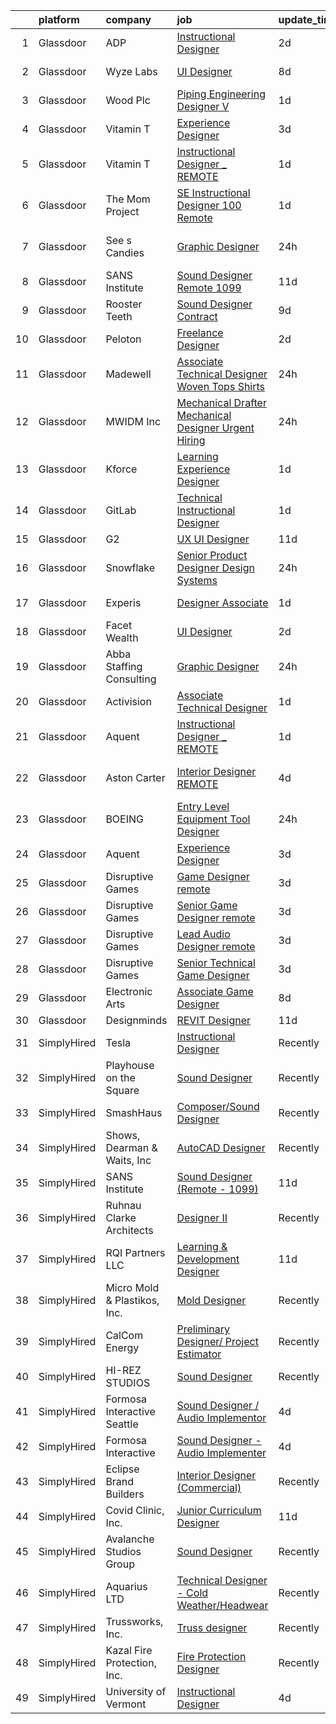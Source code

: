 

|    | platform    | company                      | job                                                                                                                                                                                                                                                                                                                                                                                                                                                                                                                                                                                                                                                                                                                                                                                                                                                                                                                                                                                                                                                                                                                                                                                                                                                                                                                                                                                                                                                                                                                                                        | update_time   | location          |
|---:|:------------|:-----------------------------|:-----------------------------------------------------------------------------------------------------------------------------------------------------------------------------------------------------------------------------------------------------------------------------------------------------------------------------------------------------------------------------------------------------------------------------------------------------------------------------------------------------------------------------------------------------------------------------------------------------------------------------------------------------------------------------------------------------------------------------------------------------------------------------------------------------------------------------------------------------------------------------------------------------------------------------------------------------------------------------------------------------------------------------------------------------------------------------------------------------------------------------------------------------------------------------------------------------------------------------------------------------------------------------------------------------------------------------------------------------------------------------------------------------------------------------------------------------------------------------------------------------------------------------------------------------------|:--------------|:------------------|
|  1 | Glassdoor   | ADP                          | [Instructional Designer](https://www.glassdoor.com/partner/jobListing.htm?pos=104&ao=1110586&s=58&guid=000001810970bc0ebf46170ab162befe&src=GD_JOB_AD&t=SR&vt=w&cs=1_d0418f24&cb=1653720792456&jobListingId=1007893636541&cpc=F41FEAB56D215062&jrtk=3-0-1g44n1f29q6ld801-1g44n1f2vq6jf800-f252b2e9089fee01--6NYlbfkN0AR2uNjmkBsLhUbDGGe1Qsc_-HvGcpoGDKt9Hy0U0DCLSdHC2U1oG7umOo31-6EPHL_Brxb9JjT8xwIH3DvF6rmOyR4pq3Q8psivnmnFXUdroXc2ceePog5cuJIEjH1v78PtABvGOLeAFxGFN37qlFtKwLwMEapAt4hU4F435o-4r-QucPNez2kmuAC__Kf_4eDCzku3i3aHSvU_e7Vz1aJOapjkSk7M8qTsBXyXs2kEDzIaC9SitPvuwBFu5lCB3ix0fitLTJGlO4jBYE9wfhT_mo_9iGFVyg4Scf0XjD-KgaaScf1Thq7vU0kQ5EaNmGlgcSPnpt_mSaesaFVLI_rNdZYR2JNeYCk6bogM2IdrK8ZXiusQ9UZ458T8hsE4DIcg3jCuuYzplTKO4MKOM5XvXNTugdCzb8A3Teuzs5IF_oRA2KrmP1HDUR4fneab5LTfIY4YpzSCGCnY9SHMyOcGPFtCh5BLNmlZDe6stZNXW6HFW99zGHNtJ11auJn4dMYBOALBD-iIzIE_C0KPFXFiMREra-QUDZ1PcQ1dnd92AdlXv40C-j-Sk6eLVvPCxV-N5RV9EiROI7Eu0LBsZvWquCyesrzQK86nAHSM-Uzy2xKcbmS2LD7hCMWh1o8nmYe0vKPBRoorT-dNSn4NVL1D3Li-s3t5E6O0Zb2aKFjfAfQo6fBYV-bSwxysZGn_Y3sB9UCQtig3NT5Zar0FfUfgUH77UAXB__IMP9O5fCMBJ-WHV2hfenVN1OUc-teHPJ-m6O16Kuy5qYtalri6Ijv5WodyJ5nHLNn0Lzy8pJygGa7KWcP1VTCWDOfUv6IVGZZCx5veqOV2DLIP5RBf_6jI1QCvs344ouUSHS1NFTho5LCZI-gcKLXOo8_cW1bGUSzj2CZrKQxL6wQwsvBqzNd2qngMe_OIggja1CB-4ayXnGiYH81XoW7KnLTTvLcacYqYdhWNACbrkKL7T8iATfuNpl_TxvSM4vhOcJY_tkRMT5EelA-C1KWdlHNCdZ4lfuhcCBIMD_n-79NGjsuFnKraPn9B3R1tR66RVN2hvZmbCC9z08Hcks4PAwtdKF0OjPovspiY1pDARcDq0579EugmwkQug-lIEaI59LWWeITaRr-tuXwqnI6gFxUGouS4_v_kToOy8yXmHiynrdCDoJmaHUVCPJ_Wj4%3D) | 2d            | El Paso, TX       |
|  2 | Glassdoor   | Wyze Labs                    | [UI Designer](https://www.glassdoor.com/partner/jobListing.htm?pos=125&ao=1136043&s=58&guid=000001810970bc0ebf46170ab162befe&src=GD_JOB_AD&t=SR&vt=w&cs=1_7645d40d&cb=1653720792461&jobListingId=1007877852030&jrtk=3-0-1g44n1f29q6ld801-1g44n1f2vq6jf800-ff07746c0d5c6f9d-)                                                                                                                                                                                                                                                                                                                                                                                                                                                                                                                                                                                                                                                                                                                                                                                                                                                                                                                                                                                                                                                                                                                                                                                                                                                                               | 8d            | Kirkland, WA      |
|  3 | Glassdoor   | Wood Plc                     | [Piping Engineering Designer V](https://www.glassdoor.com/partner/jobListing.htm?pos=122&ao=1136043&s=58&guid=000001810970bc0ebf46170ab162befe&src=GD_JOB_AD&t=SR&vt=w&cs=1_82ca5a79&cb=1653720792461&jobListingId=1007896536210&jrtk=3-0-1g44n1f29q6ld801-1g44n1f2vq6jf800-b34f538b4cd96f62-)                                                                                                                                                                                                                                                                                                                                                                                                                                                                                                                                                                                                                                                                                                                                                                                                                                                                                                                                                                                                                                                                                                                                                                                                                                                             | 1d            | Houston, TX       |
|  4 | Glassdoor   | Vitamin T                    | [Experience Designer](https://www.glassdoor.com/partner/jobListing.htm?pos=108&ao=1110586&s=58&guid=000001810970bc0ebf46170ab162befe&src=GD_JOB_AD&t=SR&vt=w&cs=1_c7cf1b20&cb=1653720792457&jobListingId=1007889385968&cpc=C4A69CCDBB3B9599&jrtk=3-0-1g44n1f29q6ld801-1g44n1f2vq6jf800-cc7fbc6af46726f6--6NYlbfkN0DMrcEu7yrtATojKJA7cEzGQ3FdRGWLh0CZQInL4ECGI6k5tN82kdM0OKoro5eXmjrjnWJRN5U6SbGEL9tSfC9mv23d7b5e5oy0alTP_YQeeg0BPGe1duFmDCpiHCQycXb7_ap8CmmzEuqThC5jBVNUCSqWyai221cS7s5uk8ZpaUV_8bfO-Yg4gRsPXT954EZyeZYSlCAVN70-dVJbq5K9Qex5LNS3rAIlUT1CR0851fHCrVtegqM_PeCRrzqIV9OgbIoMPciAPXlWA93pg_MtnVo_apYpuXt7_jct5uu8yCJC8WDNVvOt4UZvIU1188bXTUd6Mv2b_C0roccEURM4CGAWk2j4_APfp8HnMwag2prGSwu4SCbEawJCb3Mhc5a9PsCY7lc1qDtC2tzUJRjk77DNzaENBZKaJkv1IfrNMg8MpcmidTPcqjWJwI83d3wGNOh15nPRoQoZixaeVmma)                                                                                                                                                                                                                                                                                                                                                                                                                                                                                                                                                                                                                                                                                                                                                  | 3d            | Remote            |
|  5 | Glassdoor   | Vitamin T                    | [Instructional Designer _ REMOTE](https://www.glassdoor.com/partner/jobListing.htm?pos=111&ao=1110586&s=58&guid=000001810970bc0ebf46170ab162befe&src=GD_JOB_AD&t=SR&vt=w&cs=1_8104a817&cb=1653720792457&jobListingId=1007895177205&cpc=9908D8D4413DBB8A&jrtk=3-0-1g44n1f29q6ld801-1g44n1f2vq6jf800-ae0ac043aa2ef5cc--6NYlbfkN0DMrcEu7yrtATojKJA7cEzGQ3FdRGWLh0CZQInL4ECGI6k5tN82kdM0cJmh4vC7GgiNjTyGYUv2f7jzhneocTZUNP5MWRuOhIBKkGGb1apBs74H8stAXYUrJeq3n16SI1jp3_rcni5BbWfN-Mw5WVZ6dMhlhX4ZdNeCH0wCtD1xOd6keXgMxAfxVEkkpIBilI7Bow_SWBTczjvE_YsWiPvXGJzRMbmy7rVyJ2iuqfmc8d9okLxbdzChqImfPHowmXFenIhxjxi08HBtA_85ZwFV8_sb_Kfz-kSzWzNqSVWxMTVv9CgfVchJcljOr9uWWMRqCfKqlIzSgqMVMqqOq5-IR0BZK4LamESj1COy2Qfi_ZJ9XPZHG9P4qcetU7g8B1AKpUDkL8fjUvLni9T3sgCGto7rUg2X3P_3N3dUFQBG6RZZkZtYsuz9BdEkmcaUpDMy1KgY9l7YDGdT5As77lrP)                                                                                                                                                                                                                                                                                                                                                                                                                                                                                                                                                                                                                                                                                                                                      | 1d            | White Plains, NY  |
|  6 | Glassdoor   | The Mom Project              | [SE Instructional Designer  100  Remote ](https://www.glassdoor.com/partner/jobListing.htm?pos=106&ao=1110586&s=58&guid=000001810970bc0ebf46170ab162befe&src=GD_JOB_AD&t=SR&vt=w&cs=1_95c022cf&cb=1653720792456&jobListingId=1007895516807&cpc=47CFDC01B3F81FAC&jrtk=3-0-1g44n1f29q6ld801-1g44n1f2vq6jf800-50173e1119afbbb4--6NYlbfkN0BDp_epf89aHDQhKpPegNJQ_ldQpEFZQsM9OcONMGxWx6pU56EKHF58QjVdAUvn2gUZNkPqlyfXKd8zzqIBNFIrY2Thx5tIDW2Mdia1CGonWdT_FOZlgqpiJoK2JiLeNSA6eR3LgImjfKFFyEFKT674QInKgvSn56mAHBhWJLqMQBRhue2v3WGTFra9hl7pdwICkJqz4Uhz7e5FKJg7A5Fei4eswudt6LF-uwP_zpFLJnydjLnxsugTJ0RLaP0lHRazX6xSrugeJA4124KxHiGSiSVR_vkBJV57M5adR5tUiGYkdB2pnUbXB_pjt225uUXHvhAv-96XENsXYzgVAPIDRV162ripbSri9JSmihiK5SJEeH4nWRxJ3rgk5OFAP7UTvz2O1QLk3-luf9a5qDP0qScObFzNpwAhX-a41t3DPP9_L0UWoLnOSoDHUKxMn0Q7YecNAMGFRzdPfNRuDKiN4WE115ceHxRJFSKDmExzo4yOhPIQwb6_Auw6n9D4bjGmLK3VD4GqVZA8G6leaviLzAlGomaMLLgndMG14AG6xR8yvmn5jMNIn8Pe0IIHzKc%3D)                                                                                                                                                                                                                                                                                                                                                                                                                                                                                                                                                                                                                | 1d            | Remote            |
|  7 | Glassdoor   | See s Candies                | [Graphic Designer](https://www.glassdoor.com/partner/jobListing.htm?pos=121&ao=1136043&s=58&guid=000001810970bc0ebf46170ab162befe&src=GD_JOB_AD&t=SR&vt=w&cs=1_e08ae94e&cb=1653720792461&jobListingId=1007897846059&jrtk=3-0-1g44n1f29q6ld801-1g44n1f2vq6jf800-7aeeb3a794946093-)                                                                                                                                                                                                                                                                                                                                                                                                                                                                                                                                                                                                                                                                                                                                                                                                                                                                                                                                                                                                                                                                                                                                                                                                                                                                          | 24h           | San Francisco, CA |
|  8 | Glassdoor   | SANS Institute               | [Sound Designer  Remote   1099 ](https://www.glassdoor.com/partner/jobListing.htm?pos=117&ao=1136043&s=58&guid=000001810970bc0ebf46170ab162befe&src=GD_JOB_AD&t=SR&vt=w&ea=1&cs=1_a3b6a636&cb=1653720792460&jobListingId=1007868278827&jrtk=3-0-1g44n1f29q6ld801-1g44n1f2vq6jf800-d1cba237f2f3cf9b-)                                                                                                                                                                                                                                                                                                                                                                                                                                                                                                                                                                                                                                                                                                                                                                                                                                                                                                                                                                                                                                                                                                                                                                                                                                                       | 11d           | Bethesda, MD      |
|  9 | Glassdoor   | Rooster Teeth                | [Sound Designer   Contract](https://www.glassdoor.com/partner/jobListing.htm?pos=130&ao=1136043&s=58&guid=000001810970bc0ebf46170ab162befe&src=GD_JOB_AD&t=SR&vt=w&cs=1_6aab2841&cb=1653720792461&jobListingId=1007874483363&jrtk=3-0-1g44n1f29q6ld801-1g44n1f2vq6jf800-93a11b009d75416b-)                                                                                                                                                                                                                                                                                                                                                                                                                                                                                                                                                                                                                                                                                                                                                                                                                                                                                                                                                                                                                                                                                                                                                                                                                                                                 | 9d            | Austin, TX        |
| 10 | Glassdoor   | Peloton                      | [Freelance Designer](https://www.glassdoor.com/partner/jobListing.htm?pos=128&ao=1136043&s=58&guid=000001810970bc0ebf46170ab162befe&src=GD_JOB_AD&t=SR&vt=w&ea=1&cs=1_dd144532&cb=1653720792461&jobListingId=1007892883917&jrtk=3-0-1g44n1f29q6ld801-1g44n1f2vq6jf800-f7664d831778cae2-)                                                                                                                                                                                                                                                                                                                                                                                                                                                                                                                                                                                                                                                                                                                                                                                                                                                                                                                                                                                                                                                                                                                                                                                                                                                                   | 2d            | New York, NY      |
| 11 | Glassdoor   | Madewell                     | [Associate Technical Designer   Woven Tops   Shirts](https://www.glassdoor.com/partner/jobListing.htm?pos=114&ao=1136043&s=58&guid=000001810970bc0ebf46170ab162befe&src=GD_JOB_AD&t=SR&vt=w&cs=1_48ccd708&cb=1653720792459&jobListingId=1007899616888&jrtk=3-0-1g44n1f29q6ld801-1g44n1f2vq6jf800-037e6a65affef569-)                                                                                                                                                                                                                                                                                                                                                                                                                                                                                                                                                                                                                                                                                                                                                                                                                                                                                                                                                                                                                                                                                                                                                                                                                                        | 24h           | New York, NY      |
| 12 | Glassdoor   | MWIDM Inc                    | [Mechanical Drafter   Mechanical Designer   Urgent Hiring](https://www.glassdoor.com/partner/jobListing.htm?pos=113&ao=1110586&s=58&guid=000001810970bc0ebf46170ab162befe&src=GD_JOB_AD&t=SR&vt=w&ea=1&cs=1_09042486&cb=1653720792458&jobListingId=1007899263585&cpc=3BA4CE39D5B5DEF5&jrtk=3-0-1g44n1f29q6ld801-1g44n1f2vq6jf800-94bca07e6960ccc7--6NYlbfkN0C9NbM5eTIyBy5lsQEfjp0LiR4ZnSOO0g4plUqowSZMmwKNhg9sK_ssyMkRY9ssskzHumNxenIM_hX5SyqZiSxMxS5MEGErpKHCbynFVQcKCGTcr5O37Nf_0pVEtcMGKsseWJiij7So2oB1E09o2S_DhlhpYpGJ-A1590sRW9F9mTsN2HS7lJTWTdYXYiVudl6_dunwllFSstO_KYaCXYV8D-zBEtN0kTgSoJHuvrVqp-1X539LjO81mQ4E3Xp78nY9ZKtyVl2i3rMQ1_xhlAArJxLCSUQLMbkKXzzNIM5IPhFsRrLNcFZr1FyvbaNIicinKe8y_TdPfOrWV9LibCq4fIM1b8xHvPdxdLFxYPQsMflz1EREB3mdGYMp0IYSfFNKO4i7n_hbPIBg9eRPvuQHvRVnRndJQ-KvIwkkgkTuaQyjYsHKx34YTWxkWmAIVhpOaWjWY46NYu8NhPl0qEbGqgNmpuDSRS2g-i4rd6rFjBZXGghqE6DPMFF1KYlWsAX4c1Ptodt1uQ%3D%3D)                                                                                                                                                                                                                                                                                                                                                                                                                                                                                                                                                                                                                                            | 24h           | Dixon, CA         |
| 13 | Glassdoor   | Kforce                       | [Learning Experience Designer](https://www.glassdoor.com/partner/jobListing.htm?pos=109&ao=1110586&s=58&guid=000001810970bc0ebf46170ab162befe&src=GD_JOB_AD&t=SR&vt=w&cs=1_5cc03425&cb=1653720792457&jobListingId=1007894829872&cpc=A65DF3A704A48F9B&jrtk=3-0-1g44n1f29q6ld801-1g44n1f2vq6jf800-e70df99b113fc1bc--6NYlbfkN0C5IatSLh_Ak1q39eQQoPIxD737RW9NeiYGvIRXkrLjEBkC4LI6KweF0vk9JRHgKW9XH5qauQOFmpPlgq4DT3hsHtXv7kV8TKz6-YDoLYWd6JrkrEnUa-BSXxuKA45WHZC5OLzCJ-ENiRb26iQjOFSWdjTKE0J6yL5l3JuTsGvRDGmfkk8t6DULI9yw1TsSKZX8Bb34DJGjzB8XwQ_Kbr1qKOaFS5lJ7tBVb9V_UJo-P6AWNe-SYjsZaTKtTaXVQLaC99pioZyEukP5ABGjfLVkYC8SqaQjVIbYvHcKAyEhS2h13H90DMcEvaEeNLXdoH3t1qP269xwTZ7t8YOD-LWeeKqcuQbw_MOD22DsHdev7eSlZ7mNoJ8jnFKb1U1-wJJk5iTtk_p7oKP45a2_T-b7dccpors7s1x9IUIIEpidW8rh86pxfFywUhK7S_t9XRCIN7i_cCKDnhMAzjI9orZaI-NTM5s-5iJgNN3MXKOPMebcW3-6xQsXzfY9_ivQ9pW6oIlvWLNTHpaxB2wN8dbVVTdbsi0qIB62cJYWY1YaoyFGyF4LMY5VsZyfOO_EJDMUTlMiIjI9bmJTXh73jdEL9magksmL5pTT-AWSLb4ebA%3D%3D)                                                                                                                                                                                                                                                                                                                                                                                                                                                                                                                                                                             | 1d            | Weston, FL        |
| 14 | Glassdoor   | GitLab                       | [Technical Instructional Designer](https://www.glassdoor.com/partner/jobListing.htm?pos=120&ao=1136043&s=58&guid=000001810970bc0ebf46170ab162befe&src=GD_JOB_AD&t=SR&vt=w&cs=1_ae99bde9&cb=1653720792460&jobListingId=1007896061504&jrtk=3-0-1g44n1f29q6ld801-1g44n1f2vq6jf800-db32688c7d482578-)                                                                                                                                                                                                                                                                                                                                                                                                                                                                                                                                                                                                                                                                                                                                                                                                                                                                                                                                                                                                                                                                                                                                                                                                                                                          | 1d            | Remote            |
| 15 | Glassdoor   | G2                           | [UX UI Designer](https://www.glassdoor.com/partner/jobListing.htm?pos=126&ao=1136043&s=58&guid=000001810970bc0ebf46170ab162befe&src=GD_JOB_AD&t=SR&vt=w&cs=1_fb09cf9f&cb=1653720792461&jobListingId=1007867330785&jrtk=3-0-1g44n1f29q6ld801-1g44n1f2vq6jf800-022ee5e7e2991f64-)                                                                                                                                                                                                                                                                                                                                                                                                                                                                                                                                                                                                                                                                                                                                                                                                                                                                                                                                                                                                                                                                                                                                                                                                                                                                            | 11d           | Remote            |
| 16 | Glassdoor   | Snowflake                    | [Senior Product Designer  Design Systems](https://www.glassdoor.com/partner/jobListing.htm?pos=115&ao=1136043&s=58&guid=000001810970bc0ebf46170ab162befe&src=GD_JOB_AD&t=SR&vt=w&cs=1_ec7f073d&cb=1653720792458&jobListingId=1007897459573&jrtk=3-0-1g44n1f29q6ld801-1g44n1f2vq6jf800-cd48289bb2a3b1b6-)                                                                                                                                                                                                                                                                                                                                                                                                                                                                                                                                                                                                                                                                                                                                                                                                                                                                                                                                                                                                                                                                                                                                                                                                                                                   | 24h           | San Mateo, CA     |
| 17 | Glassdoor   | Experis                      | [Designer Associate](https://www.glassdoor.com/partner/jobListing.htm?pos=101&ao=1110586&s=58&guid=000001810970bc0ebf46170ab162befe&src=GD_JOB_AD&t=SR&vt=w&ea=1&cs=1_78f2cfa0&cb=1653720792456&jobListingId=1007894777082&cpc=83EE714EB2563156&jrtk=3-0-1g44n1f29q6ld801-1g44n1f2vq6jf800-0a15dc2e550e8df7--6NYlbfkN0DWDf3A5gbeeAW_iY9GwMRM7FYB9LEmwxvc0ttZO31xV2LbxSGMD1aOMOomcEO5N52NHOnzgGQYnajqQG5Nxh7b3VPvua2Po3hvVNJuo81-1TW9yI1m21QydMJHDKlh6u03g9gCTBPMGKo3Xex4moimRgDkHvzu5P8LSHB8SRpNRw0hDfurd46X2j8gFDX94TmyW8P__pc07xS0g8Zf0cdTwTsLRU3_FISuS07-rev17yKa4GmaB89mqcNDY8O5MeMNUjIYpF7PwnX_H8BBRQpRQOn72L2Tn55UhO22cohe125YlpM15HVthjG66GjLRO4ro9eYNgTPMByEKCXPODSpDYaXsIlI1YU6gc_eYZTBa6NJAZDdyCivBhmiLJbXLpT3-h8XJF-ZlCt37ZRDyqjUHXY4ID23s3XGGl8SphbO-81gErpkP7Jn4HvyeObZLK5Kb5ven9DfY0D5sfWaiQ5kJOyqONAAQC8oU_DJXrCfFuy7Tduqpifzu4FZ77i0VCJRy-VcxEypTw%3D%3D)                                                                                                                                                                                                                                                                                                                                                                                                                                                                                                                                                                                                                                                                                  | 1d            | Arkansas City, TX |
| 18 | Glassdoor   | Facet Wealth                 | [UI Designer](https://www.glassdoor.com/partner/jobListing.htm?pos=118&ao=1136043&s=58&guid=000001810970bc0ebf46170ab162befe&src=GD_JOB_AD&t=SR&vt=w&ea=1&cs=1_fb7d4829&cb=1653720792460&jobListingId=1007893124412&jrtk=3-0-1g44n1f29q6ld801-1g44n1f2vq6jf800-4861e9d5d0368dc2-)                                                                                                                                                                                                                                                                                                                                                                                                                                                                                                                                                                                                                                                                                                                                                                                                                                                                                                                                                                                                                                                                                                                                                                                                                                                                          | 2d            | Remote            |
| 19 | Glassdoor   | Abba Staffing   Consulting   | [Graphic Designer](https://www.glassdoor.com/partner/jobListing.htm?pos=105&ao=1110586&s=58&guid=000001810970bc0ebf46170ab162befe&src=GD_JOB_AD&t=SR&vt=w&ea=1&cs=1_74500edc&cb=1653720792456&jobListingId=1007899365480&cpc=C891152315FA1AD8&jrtk=3-0-1g44n1f29q6ld801-1g44n1f2vq6jf800-6dd14d0416eff983--6NYlbfkN0D5XY8x9m_cZnzhfDtFYdXIFqW5MfypCU-42RSKYM1kH_0eg9Z-lCucDnpRQujjG_oOxmjZU_DsBJ4EzpEYrHN-D4-tbmij_CBlOSrJapWfkaxJ93wXoshox5sq6reoHQUJbfjGngSDxamwh5y7yxk2pOabellN6J_HPpZgHvbPbrt0zBUUyg4w1WlcuRnzmBGnz9-Usfoi6DAdP9USicHSJwvTR8KnCG2RAiMOGOO5VmjLxk8NwaRH1422ZWQjWAQ8N7-B73eszydV3T7smXLvE3bnXPvV-RW6qiQPPrncWRF6Z8_R4GXkLeF2sRuOTFQ8y4wdf9Drn0edqd6o49PvTNIr633A8d-4MLluajM1Vi8D1QRT7uIMzoZNol8foJtvgxGfoH1cQpZzMkQNxbVwVtWOuEZr3mOHxiBGJkDMNhTO2Vd5DZkDD75xtPA6C9OoNmLDL9L1evzynXXBi3TuTEUeFlLr6qoiQnXlp-dqi2Hku34OwOHzhtfkFDRK5trRpSE0NK0f1Rd6zxCsyxK1ibm8z3NBzy3X8YZed1B0qsl9hlOwqU4yA76pjtrOTXAWoMA8Z_twh-n-OTWTRrU3)                                                                                                                                                                                                                                                                                                                                                                                                                                                                                                                                                                                                                | 24h           | United States     |
| 20 | Glassdoor   | Activision                   | [Associate Technical Designer](https://www.glassdoor.com/partner/jobListing.htm?pos=129&ao=1136043&s=58&guid=000001810970bc0ebf46170ab162befe&src=GD_JOB_AD&t=SR&vt=w&cs=1_c88eeab3&cb=1653720792461&jobListingId=1007895208967&jrtk=3-0-1g44n1f29q6ld801-1g44n1f2vq6jf800-afde38eb25b8b480-)                                                                                                                                                                                                                                                                                                                                                                                                                                                                                                                                                                                                                                                                                                                                                                                                                                                                                                                                                                                                                                                                                                                                                                                                                                                              | 1d            | Santa Monica, CA  |
| 21 | Glassdoor   | Aquent                       | [Instructional Designer _ REMOTE](https://www.glassdoor.com/partner/jobListing.htm?pos=107&ao=1110586&s=58&guid=000001810970bc0ebf46170ab162befe&src=GD_JOB_AD&t=SR&vt=w&cs=1_23129555&cb=1653720792457&jobListingId=1007895205434&cpc=451933188B21919D&jrtk=3-0-1g44n1f29q6ld801-1g44n1f2vq6jf800-01ee832c7e654391--6NYlbfkN0DMrcEu7yrtATojKJA7cEzGQ3FdRGWLh0CZQInL4ECGI9gD0Wolx9R2v-Aex0-GK07oqApHpss1W7XkqYXsrgZKXKilqMbqSNVyfYWir0zBoAP6uB8oWqYrUfBsrC7R5T65MpyWj1RMZcP6ZWM4UMSc0IJEVMxHje-0L9B_hfdVeFwPvhE3wARTKMaF3BU6cIEgEFAez1LjOkDQ_syPCDaSAY9C96prP8P2fmsCynFgsjt8QTH6PVpmLN_gau_u_fulRyI24aF31wuD9IVXoRrEZr5jmXR35upqCDNiksk7GQL5m9fLkrSZJk6M-j4DtM3QuGpiVaEBR5H7NVZ1zzLyxH2slMfDHEe3S31WDCsoHpynHSGjul222Wgh8AtgyX7gyJIEZ4bva5DIpBHXVgX5EeC8BBhIMP2JvMjREgOzndpTeXaPL3AzDnxV2mRrjaUdZAtyxEZPig%3D%3D)                                                                                                                                                                                                                                                                                                                                                                                                                                                                                                                                                                                                                                                                                                                                          | 1d            | White Plains, NY  |
| 22 | Glassdoor   | Aston Carter                 | [Interior Designer  REMOTE](https://www.glassdoor.com/partner/jobListing.htm?pos=110&ao=1110586&s=58&guid=000001810970bc0ebf46170ab162befe&src=GD_JOB_AD&t=SR&vt=w&ea=1&cs=1_b251d3d0&cb=1653720792458&jobListingId=1007886829702&cpc=AC285F3A3ECA6BB0&jrtk=3-0-1g44n1f29q6ld801-1g44n1f2vq6jf800-39babbe18e48ca7e--6NYlbfkN0ChYVx_I3yfZ_JDY3EFoivtqvi_stwnZ_kRt8Dowt_l_d1ydueao4NEv8X4QANiVn_b-rJMh9M7b56eF2Al7b7ViGrv7rj4HP7VxZC38X1eBru1TMitPIOZvHyvt1_AmM7YjeqV8JvsNNrOQBKnVjoaork3qrAlz63P3VO9siVIJ0jZnn58Hy_9OAklAM1wUdX6FOeOL4GD5ur830qGgwlBQV-pLJB9d2fg6xbM8IL0d2OKi5NcGSbO8WgBlZ1D5f6Wndxt2LbhncXjNlV9CbTQAAmy-KDPBJIr0J2vQwIgl2ewEjtPnRbK2vpaIaad3yAFeyD1fd8PrVFnqc2GeLVpopWGMVT7mr8xvBsCTd6eU-xBjJ4B8-g66CwHDY0SaiayVrohzbEmZTxIWiLycltaCfNYJMZCPMSOIwJ6ECnteumd3Mocd6HugAZoBp0VaR1I9X5geMeAUKzF1n0Tj5MgFgKU95vAShtuF8GwTX2MaxmoErAwSGOpjkPVWgNoGRzR-Kgiqe9HjXiNO5L_Q_0qasp5xSeFWpVD1eZYEHYnyI8MQI7x3ybUcCSEbzxDwyMKUI-9iBIFmwupq4oTG_PVuWM0woHsJV78aH5zacP01QjzWaXWTmwZqnbAYuXmd9wUE_ie0Y_EkzejVoJvG12zxKFf5FPO5ENXKu2EcmOmckE209vEOaqdLpDN9TfAAoLY1QMfPjecMaqxxLPWGH4WlI0RawHf3cMjbMx5IatEmlF75haQzqzrOS8EAS7DsjBHd5EDD5gLE7tegWjqdJ7JVkJa3mMW0a-G7VDSM4-ZiZgrXevlE6GPnGZ3XIqoCbSglJ4Hcq-4_O28qUSQSA2QXJgopeqfGApfE72VgUGOLKit4M3AOsjRzfGhwE69PiYzS0LZkDbTa4m8ueg8bW-2WhfKBH5zfdF1gpuhoW5uptjUXJ6NcEx64XrUr_0Bgfc%3D)                                                                                                                                                                                                                         | 4d            | Los Angeles, CA   |
| 23 | Glassdoor   | BOEING                       | [Entry Level Equipment   Tool Designer](https://www.glassdoor.com/partner/jobListing.htm?pos=103&ao=1110586&s=58&guid=000001810970bc0ebf46170ab162befe&src=GD_JOB_AD&t=SR&vt=w&cs=1_ec16ea70&cb=1653720792456&jobListingId=1007899606065&cpc=59DEFF8D475298C3&jrtk=3-0-1g44n1f29q6ld801-1g44n1f2vq6jf800-60cf90b0cd8df718--6NYlbfkN0BddK4H-tsabPiX3BvkwhvbvP4OkLNzlRX6egXJy9Hb11ERhvpR4KXHxhlaUl_A2YT_oI4aWNcCZn_wUy_CPH5C7SbYroi2rJbBTeffFflrGyEzs9INtQ-DEQlY2w9Z0qKM-dCiM7qbSGklngQeTTluyBNL3gCQmXan5MgIYGxquup7PUOp2TtHyCvmTSfJDBTePOBBR_EmGONCRyoGgjufPkhvQgU-JZAV___ZdCWPjT5gJN1dNMTma5Oq3dcrobm9keYD3XJmJqvGaeTALmzG-_JYjUJpaFcK04rgMtxjkrVVC-PhsEo_VgMG39Kxb9THc0S_TbmiLpht5qGp2anHvSUwXRrWs-aI5M0GxAMO3lpJQ0wQ19GljQEm1V4KMYbNgPBC3loNTq0LQle5ioy5WCbOuoryemlzK7y1FM3Gf9HpNvWM-yEK)                                                                                                                                                                                                                                                                                                                                                                                                                                                                                                                                                                                                                                                                                                                                                                | 24h           | Puyallup, WA      |
| 24 | Glassdoor   | Aquent                       | [Experience Designer](https://www.glassdoor.com/partner/jobListing.htm?pos=112&ao=1110586&s=58&guid=000001810970bc0ebf46170ab162befe&src=GD_JOB_AD&t=SR&vt=w&cs=1_2c63a267&cb=1653720792457&jobListingId=1007889465071&cpc=654405A9B1E0A9F5&jrtk=3-0-1g44n1f29q6ld801-1g44n1f2vq6jf800-3e566c6b2daa9244--6NYlbfkN0DMrcEu7yrtATojKJA7cEzGQ3FdRGWLh0CZQInL4ECGI9gD0Wolx9R2EDT7B77c2cRhPlL5KYlYCrFDn3cTnmNW4LnYevwTJPOlhQKU7xbcNdiSN_qGM2-bmoObsWcHto_mc1AHozfw1ZEARUTfv7SZjoGTsUNFQBnAoyFSf-IiYkhkv3piFux-BP7Saxx8HSfs7rqxVOXex7hx2nklhU32WrZIJKm1EXmvFIpvspAwRM5BdW5pFRxBZcQR0zPdmIFv9eHwzK1Tl6gBkQnxI0BWGnGd2NDnhEhISxl5sW5NN2_52vOavh7tG5R1oPYZ4S5HXhCP_nVZBq21uRWp1qN63lwP30EHJRiwvJC6vsWGe0Mpn8jMTZpWe-DI_CAjTG194KiRinHSBG-gK-ShvHI2Fthmdd9vLqE0D42Indao7pGAeI-TjrON_56M71jFM8l44dOnbhQeEA%3D%3D)                                                                                                                                                                                                                                                                                                                                                                                                                                                                                                                                                                                                                                                                                                                                                      | 3d            | Remote            |
| 25 | Glassdoor   | Disruptive Games             | [Game Designer  remote ](https://www.glassdoor.com/partner/jobListing.htm?pos=119&ao=1136043&s=58&guid=000001810970bc0ebf46170ab162befe&src=GD_JOB_AD&t=SR&vt=w&ea=1&cs=1_63f769d5&cb=1653720792460&jobListingId=1007890195898&jrtk=3-0-1g44n1f29q6ld801-1g44n1f2vq6jf800-211f714e6df07df0-)                                                                                                                                                                                                                                                                                                                                                                                                                                                                                                                                                                                                                                                                                                                                                                                                                                                                                                                                                                                                                                                                                                                                                                                                                                                               | 3d            | Berkeley, CA      |
| 26 | Glassdoor   | Disruptive Games             | [Senior Game Designer  remote ](https://www.glassdoor.com/partner/jobListing.htm?pos=127&ao=1136043&s=58&guid=000001810970bc0ebf46170ab162befe&src=GD_JOB_AD&t=SR&vt=w&ea=1&cs=1_fbbae6d6&cb=1653720792461&jobListingId=1007890195919&jrtk=3-0-1g44n1f29q6ld801-1g44n1f2vq6jf800-9296bcf7636c1ce6-)                                                                                                                                                                                                                                                                                                                                                                                                                                                                                                                                                                                                                                                                                                                                                                                                                                                                                                                                                                                                                                                                                                                                                                                                                                                        | 3d            | Remote            |
| 27 | Glassdoor   | Disruptive Games             | [Lead Audio Designer  remote ](https://www.glassdoor.com/partner/jobListing.htm?pos=124&ao=1136043&s=58&guid=000001810970bc0ebf46170ab162befe&src=GD_JOB_AD&t=SR&vt=w&ea=1&cs=1_053562b3&cb=1653720792461&jobListingId=1007890195916&jrtk=3-0-1g44n1f29q6ld801-1g44n1f2vq6jf800-c951ca15624d77da-)                                                                                                                                                                                                                                                                                                                                                                                                                                                                                                                                                                                                                                                                                                                                                                                                                                                                                                                                                                                                                                                                                                                                                                                                                                                         | 3d            | Berkeley, CA      |
| 28 | Glassdoor   | Disruptive Games             | [Senior Technical Game Designer](https://www.glassdoor.com/partner/jobListing.htm?pos=116&ao=1136043&s=58&guid=000001810970bc0ebf46170ab162befe&src=GD_JOB_AD&t=SR&vt=w&ea=1&cs=1_44366e2f&cb=1653720792459&jobListingId=1007890195917&jrtk=3-0-1g44n1f29q6ld801-1g44n1f2vq6jf800-9fef387db2c940dd-)                                                                                                                                                                                                                                                                                                                                                                                                                                                                                                                                                                                                                                                                                                                                                                                                                                                                                                                                                                                                                                                                                                                                                                                                                                                       | 3d            | Remote            |
| 29 | Glassdoor   | Electronic Arts              | [Associate Game Designer](https://www.glassdoor.com/partner/jobListing.htm?pos=123&ao=1136043&s=58&guid=000001810970bc0ebf46170ab162befe&src=GD_JOB_AD&t=SR&vt=w&cs=1_7e9ec9d9&cb=1653720792461&jobListingId=1007878043067&jrtk=3-0-1g44n1f29q6ld801-1g44n1f2vq6jf800-d65fd0d6827e13a4-)                                                                                                                                                                                                                                                                                                                                                                                                                                                                                                                                                                                                                                                                                                                                                                                                                                                                                                                                                                                                                                                                                                                                                                                                                                                                   | 8d            | Del Rey, CA       |
| 30 | Glassdoor   | Designminds                  | [REVIT Designer](https://www.glassdoor.com/partner/jobListing.htm?pos=102&ao=1110586&s=58&guid=000001810970bc0ebf46170ab162befe&src=GD_JOB_AD&t=SR&vt=w&ea=1&cs=1_fcebc159&cb=1653720792456&jobListingId=1007867689176&cpc=7095061949A44974&jrtk=3-0-1g44n1f29q6ld801-1g44n1f2vq6jf800-6037e18d99035dbc--6NYlbfkN0AgtJyK_mEgm6Ks_13l5EY6Ww8M__6-LUAHFTnOAsRmGzvjb9BzxYsGSQCKtO9_2sqJaVS_feTih11JTo9k9ZZMSaRP2PVh-JHlmczoZsuB8_w8alTCtbKqFJqB_HYSnVBfQodnMTYqQQK2tb6Hidm-46YVRbrdVgJ36DcQBbfANKZvPVdoNDLgZTBAz0_dQPA9dHcKdHQGCbfkSpQEDQeNl3qRML3k9XKMhGmR2fVh0imYAFNhfeKX7stRoDIizBpo0rp5O9acYjrTu4b9k_pVxP7LIJiM5fty8JAyc9pjfV5wLbU1W0F2Tlh5PGORonZQ4U7bHPO_PMFj5Z0leiy_17k5Ho44tfwedmi_gSZ6Fz_fqdVTBQkvOF9YbTmwC7uiRYi-bsmCE3VlowTfsE07_8WZytEko2PNOw1riihQlp4h_9V7DbpBFCF8HIpUA1j8wgFmjPtk1dMI20coGyW5LQDMToQafzJPw9WZy5k0C2xh_Z6-hRU2WS3Fo7302oQ%3D)                                                                                                                                                                                                                                                                                                                                                                                                                                                                                                                                                                                                                                                                                                    | 11d           | Remote            |
| 31 | SimplyHired | Tesla                        | [Instructional Designer](https://www.simplyhired.com/job/SZtsxfZtEttA9-OJ-cFkjiKN-dzPUs3R0q0mWmZLxPf9WWIS7t5mbw?q=technical+sound+designer)                                                                                                                                                                                                                                                                                                                                                                                                                                                                                                                                                                                                                                                                                                                                                                                                                                                                                                                                                                                                                                                                                                                                                                                                                                                                                                                                                                                                                | Recently      | Remote            |
| 32 | SimplyHired | Playhouse on the Square      | [Sound Designer](https://www.simplyhired.com/job/upfYW_PlePY9n9BtuRDvLMcFPxek8PcbDN8GyVB7gZpEBXeSlR7ieA?q=technical+sound+designer)                                                                                                                                                                                                                                                                                                                                                                                                                                                                                                                                                                                                                                                                                                                                                                                                                                                                                                                                                                                                                                                                                                                                                                                                                                                                                                                                                                                                                        | Recently      | Memphis, TN       |
| 33 | SimplyHired | SmashHaus                    | [Composer/Sound Designer](https://www.simplyhired.com/job/5TV44fqNq9OE9PTw8D83ASmeufu-2onYgJ8O5l4Y0t9TzOHHgUVKrQ?q=technical+sound+designer)                                                                                                                                                                                                                                                                                                                                                                                                                                                                                                                                                                                                                                                                                                                                                                                                                                                                                                                                                                                                                                                                                                                                                                                                                                                                                                                                                                                                               | Recently      | Remote            |
| 34 | SimplyHired | Shows, Dearman & Waits, Inc  | [AutoCAD Designer](https://www.simplyhired.com/job/B8_8VEFdlcPBMw6_1VE5ai76aAgczhowQChtLkL8BGaviH7yOUqyDQ?q=technical+sound+designer)                                                                                                                                                                                                                                                                                                                                                                                                                                                                                                                                                                                                                                                                                                                                                                                                                                                                                                                                                                                                                                                                                                                                                                                                                                                                                                                                                                                                                      | Recently      | Hattiesburg, MS   |
| 35 | SimplyHired | SANS Institute               | [Sound Designer (Remote - 1099)](https://www.simplyhired.com/job/l5XtJmV5Za5NPAoCY67pJ8osv7Dd9cygFT5KvUQHRZZ5LCw9cI7qOA?q=technical+sound+designer)                                                                                                                                                                                                                                                                                                                                                                                                                                                                                                                                                                                                                                                                                                                                                                                                                                                                                                                                                                                                                                                                                                                                                                                                                                                                                                                                                                                                        | 11d           | Bethesda, MD      |
| 36 | SimplyHired | Ruhnau Clarke Architects     | [Designer II](https://www.simplyhired.com/job/G2Nmc-fT1zwk8qoEjp82wDZ-MEbVgI1jVTPB-bHJBqnI-shs1mwjRg?q=technical+sound+designer)                                                                                                                                                                                                                                                                                                                                                                                                                                                                                                                                                                                                                                                                                                                                                                                                                                                                                                                                                                                                                                                                                                                                                                                                                                                                                                                                                                                                                           | Recently      | Carlsbad, CA      |
| 37 | SimplyHired | RQI Partners LLC             | [Learning & Development Designer](https://www.simplyhired.com/job/oh04zcNws5FCh4OzdbvxWmas471NLmPsOpkiDMyjooUXZAKqUaJGfg?q=technical+sound+designer)                                                                                                                                                                                                                                                                                                                                                                                                                                                                                                                                                                                                                                                                                                                                                                                                                                                                                                                                                                                                                                                                                                                                                                                                                                                                                                                                                                                                       | 11d           | Remote            |
| 38 | SimplyHired | Micro Mold & Plastikos, Inc. | [Mold Designer](https://www.simplyhired.com/job/oBLU09SpOd3l-l0au8lM53k9IPUWA3GF5W-GRnr3dBuO9FTCOBYWJw?q=technical+sound+designer)                                                                                                                                                                                                                                                                                                                                                                                                                                                                                                                                                                                                                                                                                                                                                                                                                                                                                                                                                                                                                                                                                                                                                                                                                                                                                                                                                                                                                         | Recently      | Erie, PA          |
| 39 | SimplyHired | CalCom Energy                | [Preliminary Designer/ Project Estimator](https://www.simplyhired.com/job/aJowns8Ln9qdvYZWYqyCjfwxCgdFh8KrWAHqEErQDxbHDjidM3cxOw?q=technical+sound+designer)                                                                                                                                                                                                                                                                                                                                                                                                                                                                                                                                                                                                                                                                                                                                                                                                                                                                                                                                                                                                                                                                                                                                                                                                                                                                                                                                                                                               | Recently      | Durango, CO       |
| 40 | SimplyHired | HI-REZ STUDIOS               | [Sound Designer](https://www.simplyhired.com/job/aA6iiJRrWdcirvdZUdRNwkyou34MRKChSdF1MZ7s6_co4dP2h9voUQ?q=technical+sound+designer)                                                                                                                                                                                                                                                                                                                                                                                                                                                                                                                                                                                                                                                                                                                                                                                                                                                                                                                                                                                                                                                                                                                                                                                                                                                                                                                                                                                                                        | Recently      | Remote            |
| 41 | SimplyHired | Formosa Interactive Seattle  | [Sound Designer / Audio Implementor](https://www.simplyhired.com/job/vlF4rzpIgemNyADbSUoWC36FtYYh2ouWspqfTFtuxzveh07-6RCwmg?q=technical+sound+designer)                                                                                                                                                                                                                                                                                                                                                                                                                                                                                                                                                                                                                                                                                                                                                                                                                                                                                                                                                                                                                                                                                                                                                                                                                                                                                                                                                                                                    | 4d            | Seattle, WA       |
| 42 | SimplyHired | Formosa Interactive          | [Sound Designer - Audio Implementer](https://www.simplyhired.com/job/E63_BRjyLumhk01Bv7mOuaoR0vafXGhLD-NTsS2e6CEpoHi4FvqYnw?q=technical+sound+designer)                                                                                                                                                                                                                                                                                                                                                                                                                                                                                                                                                                                                                                                                                                                                                                                                                                                                                                                                                                                                                                                                                                                                                                                                                                                                                                                                                                                                    | 4d            | Burbank, CA       |
| 43 | SimplyHired | Eclipse Brand Builders       | [Interior Designer (Commercial)](https://www.simplyhired.com/job/X25uucX0iUyjBPX9LFShukNgRJcESR3zDeCMa0IPzjM9e_VIhYcQrA?q=technical+sound+designer)                                                                                                                                                                                                                                                                                                                                                                                                                                                                                                                                                                                                                                                                                                                                                                                                                                                                                                                                                                                                                                                                                                                                                                                                                                                                                                                                                                                                        | Recently      | Johns Creek, GA   |
| 44 | SimplyHired | Covid Clinic, Inc.           | [Junior Curriculum Designer](https://www.simplyhired.com/job/SJlCRxj9vcnPybK4ndj6pjTa8-ThC0a669CsE7DKmaPqNZ1JNTrFuA?q=technical+sound+designer)                                                                                                                                                                                                                                                                                                                                                                                                                                                                                                                                                                                                                                                                                                                                                                                                                                                                                                                                                                                                                                                                                                                                                                                                                                                                                                                                                                                                            | 11d           | Remote            |
| 45 | SimplyHired | Avalanche Studios Group      | [Sound Designer](https://www.simplyhired.com/job/lQ56dL4hE0QFlKl3bFobU4KE1n4VNMXQUExBD0jvYT0oDTVmOsXFqw?q=technical+sound+designer)                                                                                                                                                                                                                                                                                                                                                                                                                                                                                                                                                                                                                                                                                                                                                                                                                                                                                                                                                                                                                                                                                                                                                                                                                                                                                                                                                                                                                        | Recently      | New York, NY      |
| 46 | SimplyHired | Aquarius LTD                 | [Technical Designer - Cold Weather/Headwear](https://www.simplyhired.com/job/i6-GiiOYYZyEA-8i4hpSI0gssIZHeeYbggrO_FT8j-daUzptnv8rkw?q=technical+sound+designer)                                                                                                                                                                                                                                                                                                                                                                                                                                                                                                                                                                                                                                                                                                                                                                                                                                                                                                                                                                                                                                                                                                                                                                                                                                                                                                                                                                                            | Recently      | St. Louis, MO     |
| 47 | SimplyHired | Trussworks, Inc.             | [Truss designer](https://www.simplyhired.com/job/euQ6MGP0vc9QLWJ7ZOgR75Gxf_Cf64z7S-VYkfusMLpEcedEif1vDg?q=technical+sound+designer)                                                                                                                                                                                                                                                                                                                                                                                                                                                                                                                                                                                                                                                                                                                                                                                                                                                                                                                                                                                                                                                                                                                                                                                                                                                                                                                                                                                                                        | Recently      | Hayward, WI       |
| 48 | SimplyHired | Kazal Fire Protection, Inc.  | [Fire Protection Designer](https://www.simplyhired.com/job/Q1dex7tsETJdCpyGTi2pJ3hAmarCmHZ8pckYRk6idfy2Qmg3shUp5g?q=technical+sound+designer)                                                                                                                                                                                                                                                                                                                                                                                                                                                                                                                                                                                                                                                                                                                                                                                                                                                                                                                                                                                                                                                                                                                                                                                                                                                                                                                                                                                                              | Recently      | Tucson, AZ        |
| 49 | SimplyHired | University of Vermont        | [Instructional Designer](https://www.simplyhired.com/job/25rtVXwdNHwh5UkfeIwHE2NvVsWOYloitAIvPkA0TBuXO8htzaS5aQ?q=technical+sound+designer)                                                                                                                                                                                                                                                                                                                                                                                                                                                                                                                                                                                                                                                                                                                                                                                                                                                                                                                                                                                                                                                                                                                                                                                                                                                                                                                                                                                                                | 4d            | Burlington, VT    |